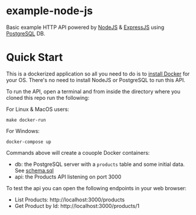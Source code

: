 example-node-js
===

Basic example HTTP API powered by [NodeJS](https://nodejs.org/) & [ExpressJS](https://expressjs.com/) using [PostgreSQL](https://www.postgresql.org) DB.

# Quick Start

This is a dockerized application so all you need to do is to [install Docker](https://docs.docker.com/get-docker/) for your OS. There's no need to install NodeJS or PostgreSQL to run this API.

To run the API, open a terminal and from inside the directory where you cloned this repo run the following:

For Linux & MacOS users:
```
make docker-run
```

For Windows:
```
docker-compose up
```

Commands above will create a couople Docker containers:

- db: the PostgreSQL server with a `products` table and some initial data. See [schema.sql](./db/schema.sql)
- api: the Products API listening on port 3000

To test the api you can open the following endpoints in your web browser:

- List Products: http://localhost:3000/products
- Get Product by Id: http://localhost:3000/products/1
